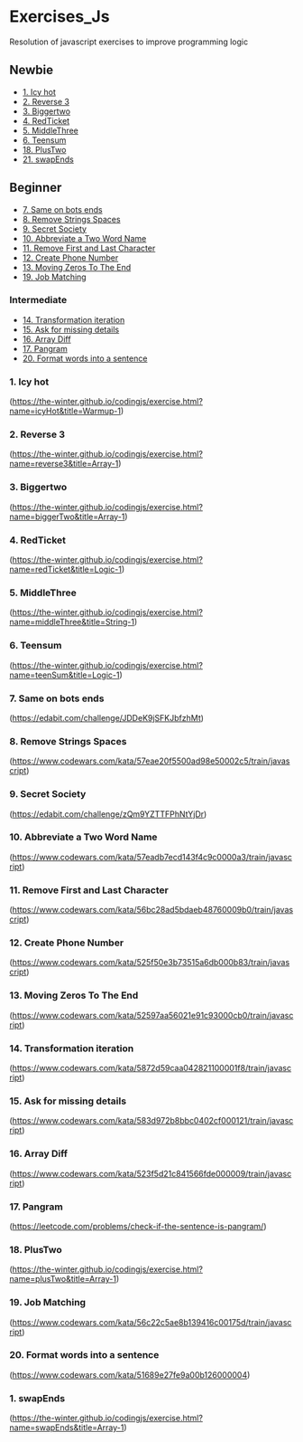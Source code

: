 # Exercises_Js
Resolution of javascript exercises to improve programming logic

## Newbie
- [1. Icy hot](#1-icy-hot)
- [2. Reverse 3](#2-reverse-3)
- [3. Biggertwo](#3-biggerTwo)
- [4. RedTicket](#4-redTicket)
- [5. MiddleThree](#5-middleThree)
- [6. Teensum](#6-teensum)
- [18. PlusTwo](#18-plusTwo)
- [21. swapEnds](#21-swapEnds)
## Beginner
- [7. Same on bots ends](#7-same-on-bots-ends)
- [8. Remove Strings Spaces](#8-remove-strings-spaces)
- [9. Secret Society](#9-secret-society)
- [10. Abbreviate a Two Word Name](#10-abbreviate-a-two-word-name)
- [11. Remove First and Last Character](#11-remove-first-and-last-character)
- [12. Create Phone Number](#12-create-phone-number)
- [13. Moving Zeros To The End](#13-moving-zeros-to-the-end)
- [19. Job Matching](#10-job-matching)
### Intermediate
- [14. Transformation iteration](#14-transformation-iteration)
- [15. Ask for missing details](#15-ask-for-missing-details)
- [16. Array Diff](#16-array-diff)
- [17. Pangram](#17-pangram)
- [20. Format words into a sentence](#20-format-words-into-a-sentence)


### 1. Icy hot
(https://the-winter.github.io/codingjs/exercise.html?name=icyHot&title=Warmup-1)
### 2. Reverse 3
(https://the-winter.github.io/codingjs/exercise.html?name=reverse3&title=Array-1)
### 3. Biggertwo
(https://the-winter.github.io/codingjs/exercise.html?name=biggerTwo&title=Array-1)
### 4. RedTicket
(https://the-winter.github.io/codingjs/exercise.html?name=redTicket&title=Logic-1)
### 5. MiddleThree
(https://the-winter.github.io/codingjs/exercise.html?name=middleThree&title=String-1)
### 6. Teensum
(https://the-winter.github.io/codingjs/exercise.html?name=teenSum&title=Logic-1)
### 7. Same on bots ends
(https://edabit.com/challenge/JDDeK9jSFKJbfzhMt)
### 8. Remove Strings Spaces
(https://www.codewars.com/kata/57eae20f5500ad98e50002c5/train/javascript)
### 9. Secret Society
(https://edabit.com/challenge/zQm9YZTTFPhNtYjDr)
### 10. Abbreviate a Two Word Name
(https://www.codewars.com/kata/57eadb7ecd143f4c9c0000a3/train/javascript)
### 11. Remove First and Last Character
(https://www.codewars.com/kata/56bc28ad5bdaeb48760009b0/train/javascript)
### 12. Create Phone Number
(https://www.codewars.com/kata/525f50e3b73515a6db000b83/train/javascript)
### 13. Moving Zeros To The End
(https://www.codewars.com/kata/52597aa56021e91c93000cb0/train/javascript)
### 14. Transformation iteration
(https://www.codewars.com/kata/5872d59caa042821100001f8/train/javascript)
### 15. Ask for missing details
(https://www.codewars.com/kata/583d972b8bbc0402cf000121/train/javascript)

### 16. Array Diff
(https://www.codewars.com/kata/523f5d21c841566fde000009/train/javascript)
### 17. Pangram
(https://leetcode.com/problems/check-if-the-sentence-is-pangram/)

### 18. PlusTwo
(https://the-winter.github.io/codingjs/exercise.html?name=plusTwo&title=Array-1)

### 19. Job Matching
(https://www.codewars.com/kata/56c22c5ae8b139416c00175d/train/javascript)

### 20. Format words into a sentence
(https://www.codewars.com/kata/51689e27fe9a00b126000004)

### 1. swapEnds
(https://the-winter.github.io/codingjs/exercise.html?name=swapEnds&title=Array-1)